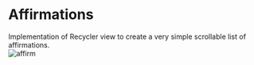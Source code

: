 # Affirmations
Implementation of Recycler view to create a very simple scrollable list of affirmations.  
![affirm](https://user-images.githubusercontent.com/89197840/142732513-51324ae9-8d71-4552-a362-c61f3f889b8b.PNG)
